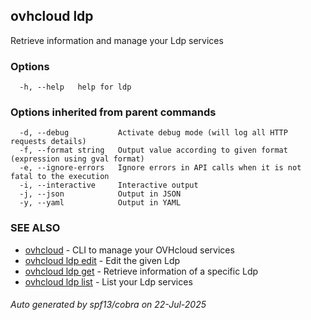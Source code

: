 ## ovhcloud ldp

Retrieve information and manage your Ldp services

### Options

```
  -h, --help   help for ldp
```

### Options inherited from parent commands

```
  -d, --debug           Activate debug mode (will log all HTTP requests details)
  -f, --format string   Output value according to given format (expression using gval format)
  -e, --ignore-errors   Ignore errors in API calls when it is not fatal to the execution
  -i, --interactive     Interactive output
  -j, --json            Output in JSON
  -y, --yaml            Output in YAML
```

### SEE ALSO

* [ovhcloud](ovhcloud.md)	 - CLI to manage your OVHcloud services
* [ovhcloud ldp edit](ovhcloud_ldp_edit.md)	 - Edit the given Ldp
* [ovhcloud ldp get](ovhcloud_ldp_get.md)	 - Retrieve information of a specific Ldp
* [ovhcloud ldp list](ovhcloud_ldp_list.md)	 - List your Ldp services

###### Auto generated by spf13/cobra on 22-Jul-2025
